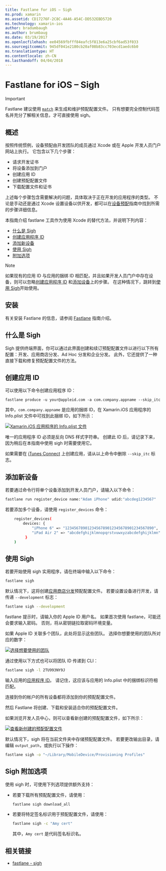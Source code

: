 ```yaml
---
title: Fastlane for iOS – Sigh
ms.prod: xamarin
ms.assetid: CD17276F-2C8C-4A46-A54C-DD532EBD5720
ms.technology: xamarin-ios
author: bradumbaugh
ms.author: brumbaug
ms.date: 03/19/2017
ms.openlocfilehash: ee04569fbfff84eafc5f813e6a25cbf6ad53f033
ms.sourcegitcommit: 945df041e2180cb20af08b83cc703ecd1aedc6b0
ms.translationtype: HT
ms.contentlocale: zh-CN
ms.lasthandoff: 04/04/2018
---
```

# <a name="fastlane-for-ios--sigh"></a>Fastlane for iOS – Sigh

> [!IMPORTANT]
> Fastlane 建议使用 [ `match`](~/ios/deploy-test/provisioning/fastlane/match.md) 来生成和维护预配配置文件。 只有想要完全控制代码签名并充分了解相关信息，才可直接使用 sigh。

## <a name="overview"></a>概述

按照传统惯例，设备预配由开发团队的成员通过 Xcode 或在 Apple 开发人员门户网站上执行。 它包含以下几个步骤：

- 请求开发证书
- 将设备添加到门户
- 创建应用 ID
- 创建预配配置文件
- 下载配置文件和证书

上述每个步骤包含需要解决的问题，具体取决于正在开发的应用程序的类型。 不论是手动还是通过 Xcode 设置设备以供开发，都可以在[设备预配](~/ios/get-started/installation/device-provisioning/index.md)指南中找到所需的步骤详细信息。

本指南介绍 fastlane 工具作为使用 Xcode 的替代方法，并说明下列内容：

- [什么是 Sigh](#whatissigh)
- [创建应用程序 ID](#appid)
- [添加新设备](#newdevices)
- [使用 Sigh](#using)
- [附加选项](#options)

> [!NOTE]
> 如果现有的应用 ID 与应用的捆绑 ID 相匹配，并且如果开发人员门户中存在设备，则可以忽略[创建应用程序 ID](#appid) 和[添加设备](#newdevices)上的步骤。 在这种情况下，跳转到[使用 Sigh](#using)开始使用。

## <a name="installation"></a>安装

有关安装 Fastlane 的信息，请参阅 [Fastlane](~/ios/deploy-test/provisioning/fastlane/index.md#Installation) 指南介绍。

<a name="whatissigh" />

## <a name="what-is-sigh"></a>什么是 Sigh

Sigh 提供终端界面，你可以通过此界面创建和续订预配配置文件以进行以下所有配置：开发、应用商店分发、Ad Hoc 分发和企业分发。 此外，它还提供了一种直接下载和修复预配配置文件的方法。

<a name="appid" />

## <a name="creating-an-app-id"></a>创建应用 ID

可以使用以下命令创建应用程序 ID：

    fastlane produce -u your@appleid.com -a com.company.appname --skip_itc

其中，`com.company.appname` 是应用的捆绑 ID，在 Xamarin.iOS 应用程序的 Info.plist 文件中可找到此捆绑 ID，如下所示：

[![](sigh-images/fastlane-image5.png "Xamarin.iOS 应用程序的 Info.plist 文件")](sigh-images/fastlane-image5.png#lightbox)

唯一的应用程序 ID 必须是反向 DNS 样式字符串。 创建此 ID 后，请记录下来，因为稍后在本指南中使用 sigh 时需要使用它。

如果需要在 [iTunes Connect](~/ios/deploy-test/app-distribution/app-store-distribution/itunesconnect.md) 上创建应用，请从以上命令中删除 `--skip_itc` 标志。

<a name="newdevices" />

## <a name="adding-new-devices"></a>添加新设备

若要通过命令行将单个设备添加到开发人员门户，请输入以下命令：

```bash
fastlane run register_device name:"Adam iPhone" udid:"abcdeg1234567"
```

若要添加多个设备，请使用 `register_devices` 命令：

```bash
    register_devices(
        devices: {
            "iPhone 6" => "1234567890123456789012345678901234567890",
            "iPad Air 2" => "abcdefghijklmnopqrstvuwxyzabcdefghijklmn"
         }
    )
```

<a name="using" />

## <a name="using-sigh"></a>使用 Sigh

若要开始使用 sigh 实用程序，请在终端中输入以下命令：

```bash
fastlane sigh
```

默认情况下，这将创建[应用商店分发](~/ios/deploy-test/app-distribution/app-store-distribution/index.md)预配配置文件。 若要设置设备进行开发，请传递 `--development` 标志：

```bash
fastlane sigh --development
```

fastlane 提示时，请输入你的 Apple ID 用户名。 如果首次使用 fastlane，可能还会要求输入密码。 否则，将从密钥链拉取密码环境变量。

如果 Apple ID 关联多个团队，此处将显示这些团队。 选择你想要使用的团队所对应的数字：

[![](sigh-images/fastlane-image2.png "选择想要使用的团队")](sigh-images/fastlane-image2.png#lightbox)

通过使用以下方式也可以将团队 ID 传递到 CLI：

```bash
fastlane sigh -l 2TU993NY9J
```

输入应用的[应用程序 ID](#appid)。 请记住，这应该与应用的 Info.plist 中的捆绑标识符相匹配。

连接到你的帐户的所有设备都将添加到你的预配配置文件。

然后 Fastlane 将创建、下载和安装适合你的预配配置文件。

如果浏览开发人员中心，则可以查看新创建的预配配置文件，如下所示：

[![](sigh-images/fastlane-image10.png "查看新创建的预配配置文件")](sigh-images/fastlane-image10.png#lightbox)

默认情况下，sigh 将在当前文件夹中存储预配配置文件。 若要更改输出目录，请编辑 `output_path`，或执行以下操作：

```bash
fastlane sigh -o "~/Library/MobileDevice/Provisioning Profiles"
```

<a name="options" />

## <a name="sigh-additional-options"></a>Sigh 附加选项

使用 sigh 时，可使用下列选项提供额外支持：

- 若要下载所有预配配置文件，请使用：

    ```bash
    fastlane sigh download_all
    ```

- 若要将特定签名标识用于预配配置文件，请使用：

    ```bash
    fastlane sigh -c "Amy cert"
    ```
    
    其中，`Amy cert` 是代码签名标识名。


## <a name="related-links"></a>相关链接

- [fastlane - sigh](https://github.com/fastlane/fastlane/tree/master/sigh#readme)
